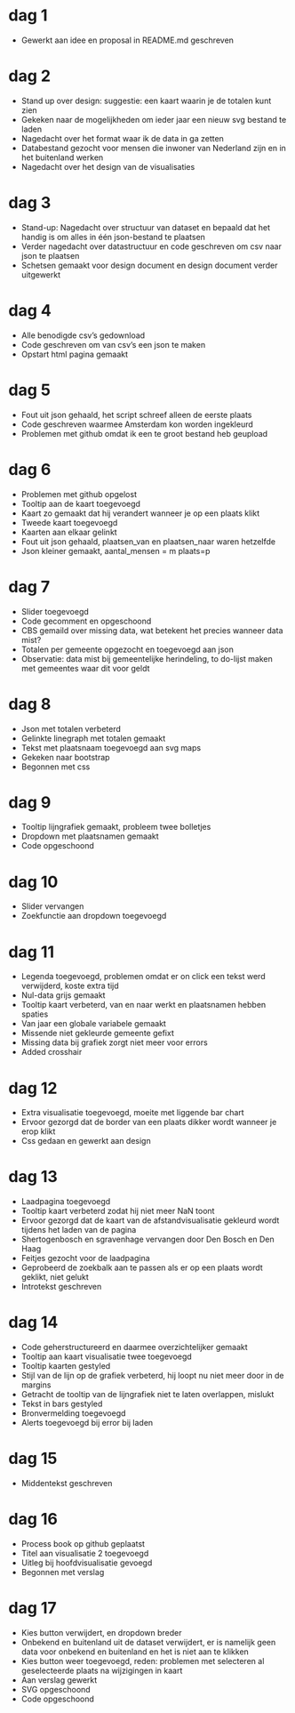 # dag 1
- Gewerkt aan idee en proposal in README.md geschreven

# dag 2
- Stand up over design: suggestie: een kaart waarin je de totalen kunt zien 
- Gekeken naar de mogelijkheden om ieder jaar een nieuw svg bestand te laden
- Nagedacht over het format waar ik de data in ga zetten 
- Databestand gezocht voor mensen die inwoner van Nederland zijn en in het buitenland werken
- Nagedacht over het design van de visualisaties

# dag 3
- Stand-up: Nagedacht over structuur van dataset en bepaald dat het handig is om alles in één json-bestand te plaatsen
- Verder nagedacht over datastructuur en code geschreven om csv naar json te plaatsen
- Schetsen gemaakt voor design document en design document verder uitgewerkt

# dag 4
- Alle benodigde csv’s gedownload
- Code geschreven om van csv’s een json te maken
- Opstart html pagina gemaakt

# dag 5
- Fout uit json gehaald, het script schreef alleen de eerste plaats 
- Code geschreven waarmee Amsterdam kon worden ingekleurd
- Problemen met github omdat ik een te groot bestand heb geupload

# dag 6
- Problemen met github opgelost
- Tooltip aan de kaart toegevoegd
- Kaart zo gemaakt dat hij verandert wanneer je op een plaats klikt
- Tweede kaart toegevoegd
- Kaarten aan elkaar gelinkt
- Fout uit json gehaald, plaatsen_van en plaatsen_naar waren hetzelfde
- Json kleiner gemaakt, aantal_mensen = m plaats=p

# dag 7
- Slider toegevoegd
- Code gecomment en opgeschoond
- CBS gemaild over missing data, wat betekent het precies wanneer data mist?
- Totalen per gemeente opgezocht en toegevoegd aan json
- Observatie: data mist bij gemeentelijke herindeling, to do-lijst maken met gemeentes waar dit voor geldt

# dag 8
- Json met totalen verbeterd
- Gelinkte linegraph met totalen gemaakt
- Tekst met plaatsnaam toegevoegd aan svg maps
- Gekeken naar bootstrap
- Begonnen met css

# dag 9
- Tooltip lijngrafiek gemaakt, probleem twee bolletjes
- Dropdown met plaatsnamen gemaakt
- Code opgeschoond

# dag 10
- Slider vervangen
- Zoekfunctie aan dropdown toegevoegd

# dag 11
- Legenda toegevoegd, problemen omdat er on click een tekst werd verwijderd, koste extra tijd
- Nul-data grijs gemaakt
- Tooltip kaart verbeterd, van en naar werkt en plaatsnamen hebben spaties
- Van jaar een globale variabele gemaakt
- Missende niet gekleurde gemeente gefixt
- Missing data bij grafiek zorgt niet meer voor errors
- Added crosshair 

# dag 12
- Extra visualisatie toegevoegd, moeite met liggende bar chart
- Ervoor gezorgd dat de border van een plaats dikker wordt wanneer je erop klikt
- Css gedaan en gewerkt aan design

# dag 13
- Laadpagina toegevoegd
- Tooltip kaart verbeterd zodat hij niet meer NaN toont
- Ervoor gezorgd dat de kaart van de afstandvisualisatie gekleurd wordt tijdens het laden van de pagina
- Shertogenbosch en sgravenhage vervangen door Den Bosch en Den Haag
- Feitjes gezocht voor de laadpagina
- Geprobeerd de zoekbalk aan te passen als er op een plaats wordt geklikt, niet gelukt
- Introtekst geschreven

# dag 14
- Code geherstructureerd en daarmee overzichtelijker gemaakt
- Tooltip aan kaart visualisatie twee toegevoegd
- Tooltip kaarten gestyled
- Stijl van de lijn op de grafiek verbeterd, hij loopt nu niet meer door in de margins
- Getracht de tooltip van de lijngrafiek niet te laten overlappen, mislukt
- Tekst in bars gestyled
- Bronvermelding toegevoegd
- Alerts toegevoegd bij error bij laden

# dag 15
- Middentekst geschreven

# dag 16
- Process book op github geplaatst
- Titel aan visualisatie 2 toegevoegd
- Uitleg bij hoofdvisualisatie gevoegd
- Begonnen met verslag

# dag 17
- Kies button verwijdert, en dropdown breder
- Onbekend en buitenland uit de dataset verwijdert, er is namelijk geen data voor onbekend en buitenland en het is niet aan te klikken
- Kies button weer toegevoegd, reden: problemen met selecteren al geselecteerde plaats na wijzigingen in kaart
- Aan verslag gewerkt
- SVG opgeschoond
- Code opgeschoond 
